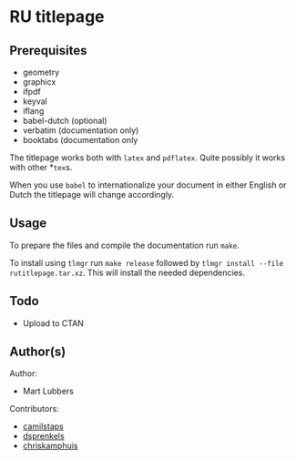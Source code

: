 # RU titlepage
## Prerequisites
- geometry
- graphicx
- ifpdf
- keyval
- iflang
- babel-dutch (optional)
- verbatim (documentation only)
- booktabs (documentation only

The titlepage works both with `latex` and `pdflatex`. Quite possibly it works
with other \*`tex`s.

When you use `babel` to internationalize your document in either English or
Dutch the titlepage will change accordingly.

## Usage
To prepare the files and compile the documentation run `make`.

To install using `tlmgr` run `make release` followed by `tlmgr install --file
rutitlepage.tar.xz`. This will install the needed dependencies.

## Todo
- Upload to CTAN

## Author(s)
Author:

- Mart Lubbers

Contributors:

- [camilstaps](https://github.com/camilstaps)
- [dsprenkels](https://github.com/dsprenkels)
- [chriskamphuis](https://github.com/chriskamphuis)
